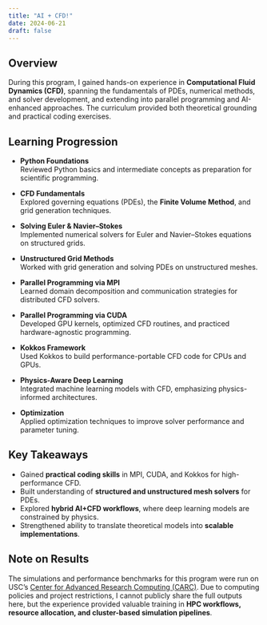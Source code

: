 ```yaml
---
title: "AI + CFD!"
date: 2024-06-21
draft: false
---
```


## Overview
During this program, I gained hands-on experience in **Computational Fluid Dynamics (CFD)**, spanning the fundamentals of PDEs, numerical methods, and solver development, and extending into parallel programming and AI-enhanced approaches. The curriculum provided both theoretical grounding and practical coding exercises.

## Learning Progression
- **Python Foundations**  
  Reviewed Python basics and intermediate concepts as preparation for scientific programming.

- **CFD Fundamentals**  
  Explored governing equations (PDEs), the **Finite Volume Method**, and grid generation techniques.

- **Solving Euler & Navier–Stokes**  
  Implemented numerical solvers for Euler and Navier–Stokes equations on structured grids.

- **Unstructured Grid Methods**  
  Worked with grid generation and solving PDEs on unstructured meshes.

- **Parallel Programming via MPI**  
  Learned domain decomposition and communication strategies for distributed CFD solvers.

- **Parallel Programming via CUDA**  
  Developed GPU kernels, optimized CFD routines, and practiced hardware-agnostic programming.

- **Kokkos Framework**  
  Used Kokkos to build performance-portable CFD code for CPUs and GPUs.

- **Physics-Aware Deep Learning**  
  Integrated machine learning models with CFD, emphasizing physics-informed architectures.

- **Optimization**  
  Applied optimization techniques to improve solver performance and parameter tuning.

## Key Takeaways
- Gained **practical coding skills** in MPI, CUDA, and Kokkos for high-performance CFD.  
- Built understanding of **structured and unstructured mesh solvers** for PDEs.  
- Explored **hybrid AI+CFD workflows**, where deep learning models are constrained by physics.  
- Strengthened ability to translate theoretical models into **scalable implementations**.

## Note on Results
The simulations and performance benchmarks for this program were run on USC’s [Center for Advanced Research Computing (CARC)](https://www.carc.usc.edu/). Due to computing policies and project restrictions, I cannot publicly share the full outputs here, but the experience provided valuable training in **HPC workflows, resource allocation, and cluster-based simulation pipelines**.

